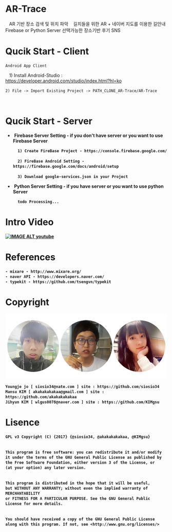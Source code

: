 # AR-Trace

    AR 기반 장소 검색 및 위치 파악
    길치들을 위한 AR + 네이버 지도를 이용한 길안내
    Firebase or Python Server 선택가능한 장소기반 후기 SNS
    
# Qucik Start - Client

    Android App Client

    1) Install Android-Studio : https://developer.android.com/studio/index.html?hl=ko
  
    2) File -> Import Existing Project -> PATH_CLONE_AR-Trace/AR-Trace
    
# Qucik Start - Server    
  
-  <b>Firebase Server Setting - if you don't have server or you want to use Firebase Server 
    
        1) Create FireBase Project - https://console.firebase.google.com/

        2) FireBase Android Setting - https://firebase.google.com/docs/android/setup
    
        3) Download google-services.json in your Project
        
     
-  <b>Python Server Setting - if you have server or you want to use python Server

        todo Processing...
       
           
# Intro Video

[![IMAGE ALT youtube](http://img.youtube.com/vi/V0eGnEXL0VQ/0.jpg)](http://www.youtube.com/watch?v=V0eGnEXL0VQ)

# References 

    - mixare - http://www.mixare.org/
    - naver API - https://developers.naver.com/
    - typekit - https://github.com/tsengvn/typekit

# Copyright
![alt AR-Trace](https://github.com/siosio34/AR-Trace/blob/master/docs/ar_trace_profile.png)

    Youngje jo [ siosio34@nate.com ] site : https://github.com/siosio34
    Mansu KIM [ akakakakakaa@gmail.com ] site : https://github.com/akakakakakaa
    Jihyun KIM [ wlgus0078@naver.com ] site : https://github.com/KIMgsu
    
# Lisence
    GPL v3 Copyright (C) {2017} {@siosio34, @akakakakakaa, @KIMgsu}

    
    This program is free software: you can redistribute it and/or modify
    it under the terms of the GNU General Public License as published by
    the Free Software Foundation, either version 3 of the License, or 
    (at your option) any later version.


    This program is distributed in the hope that it will be useful,
    but WITHOUT ANY WARRANTY; without even the implied warranty of MERCHANTABILITY
    or FITNESS FOR A PARTICULAR PURPOSE. See the GNU General Public License for more details.


    You should have received a copy of the GNU General Public License
    along with this program. If not, see <http://www.gnu.org/licenses/>
    
    




